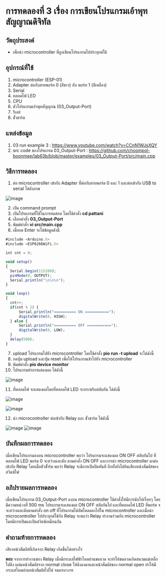 # การทดลองที่ 3 เรื่อง การเขียนโปรแกรมเอ้าพุทสัญญาณดิจิทัล
## วัตถุประสงค์
  - เพื่อนำ microcontroller ที่ถูกเขียนโปรแกรมไปประยุกต์ใช้

## อุปกรณ์ที่ใช้
1. microcontroller (ESP-01)
2. Adapter ต่อกับสายพอร์ท 0 (สีขาว) กับ พอร์ท 1 (สีเหลือง)
3. Serial
4. หลอดไฟ LED
5. CPU
6. ตัวโปรแกรมเอ้าพุทสัญญาณ (03_Output-Port)
7. รีเลย์
8. ขั้วชาร์ต

## แหล่งข้อมูล
1. 03 run example 3 : https://www.youtube.com/watch?v=CCnN1WJsXQY
2. src code ของโปรแกรม 03_Output-Port : https://github.com/choompol-boonmee/lab63b/blob/master/examples/03_Output-Port/src/main.cpp

## วิธีการทดลอง
 1. ต่อ microcontroller เข้ากับ Adapter ที่ต่อกับสายพอร์ต 0 และ 1 และต่อเข้ากับ USB to serial ได้ดังภาพ
 
 ![image](https://user-images.githubusercontent.com/80879780/112164457-7a157200-8c20-11eb-893e-6fad2ee20bc7.png)
 
  2. เปิด command prompt
  3. เปิดโปรแกรมที่ใช้ในการทดสอบ โดยใช้คำสั่ง **cd pattani** 
  4. เลือกคำสั่ง **03_Output-Port**
  5. พิมพ์คำสั่ง **vi src/main.cpp** 
  6. เมื่อกด Enter จะได้ข้อมูลดังนี้
  ```javascript
#include <Arduino.h>
#include <ESP8266WiFi.h>

int cnt = 0;

void setup()
{
	Serial.begin(115200);
	pinMode(0, OUTPUT);
	Serial.println("\n\n\n");
}

void loop()
{
	cnt++;
	if(cnt % 2) {
		Serial.println("========== ON ===========");
		digitalWrite(0, HIGH);
	} else {
		Serial.println("========== OFF ===========");
		digitalWrite(0, LOW);
	}
	delay(500);
}
```   
   7. upload โปรแกรมไปยัง microcontroller โดยใช้คำสั่ง **pio run -t upload** จะได้ดังนี้
   8. กดปุ่ม upload และปุ่ม reset เพื่อให้โปรแกรมเข้าไปยัง microcontroller
   9. พิมพ์คำสั่ง **pio device monitor**
   10. โปรแกรมทำการแสดงผล ได้ดังนี้
   
   ![image](https://user-images.githubusercontent.com/80879772/111914840-4f071300-8aa6-11eb-9d5b-8e20b52936ef.png)
   
   11. ที่หลอดไฟ จะแสดงผลโดยที่หลอดไฟ LED จะกระพริบสลับกัน ได้ดังนี้
   
   ![image](https://user-images.githubusercontent.com/80879772/111914895-7f4eb180-8aa6-11eb-9819-1f6e211e950a.png)   
   
   ![image](https://user-images.githubusercontent.com/80879772/111914938-a9a06f00-8aa6-11eb-9e0c-ba3749274b68.png)
   
   12. นำ microcontroller ต่อเข้ากับ Relay และ ขั้วชาร์ต ได้ดังนี้

![image](https://user-images.githubusercontent.com/80879772/111915849-d22a6800-8aaa-11eb-9206-7f200b7b2eea.png) ![image](https://user-images.githubusercontent.com/80879772/111915865-dc4c6680-8aaa-11eb-8ff4-62b45dbbad9d.png)

## บันทึกผลการทดลอง
   เมื่อเขียนโปรแกรมลงบน microcontroller พบว่า โปรแกรมจะแสดงผล ON OFF สลับกันไป ที่หลอดไฟ LED พอร์ต 0 จะสว่างและดับ ตามคำสั่ง ON OFF และการนำ microcontroller มาต่อเข้ากับ Relay โดยเมื่อตัวขั้าร์ต พบว่า Relay จะมีการเปิดปิดทันที อีกทั้งยังได้ยินเสียงหน้าสัมผัสของสวิตซ์ไฟ
  
## อภิปรายผลการทดลอง
   เมื่อเขียนโปรแกรม 03_Output-Port ลงบน microcontroller ใช้คำสั่งให้มีการนับไปเรื่อยๆ โดยมีความหน่วงที่ 500 ms  โปรแกรมจะแสดงผล ON OFF สลับกันไป และที่หลอดไฟ LED ที่พอร์ต จจะสว่างและดับตามคำสั่ง on off ที่โปรแกรมได้อัพโหลดลงไปใน microcontroller และเมื่อนำ microcontroller ไปประยุกต์ใช้กับ Relay จะพบว่า Relay ทำงานร่วมกับ microcontroller โดยมีการเปิดและปิดสวิตซ์เหมือนกัน
  
## คำถามท้ายการทดลอง
  เสียงหน้าสัมผัสที่เกิดจาก Relay เกิดขึ้นได้อย่างไร
  
 __ตอบ__  จากการทำงานของ Relay เมื่อมีกระแสไฟฟ้าไหลผ่านขดลวด จะทำให้ขดลวดเกิดสนามแม่เหล็กไปดึง แผ่นหน้าสัมผัสจาก normal close ให้ดึงลงมาแตะหน้าสัมผัสของ normal open ทำให้มีกระแสไหลผ่านหน้าสัมผัสไปได้ จนครบวงจร
